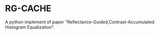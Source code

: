 # RG-CACHE
A python implement of paper "Reflectance-Guided,Contrast-Accumulated Histogram Equalization".
